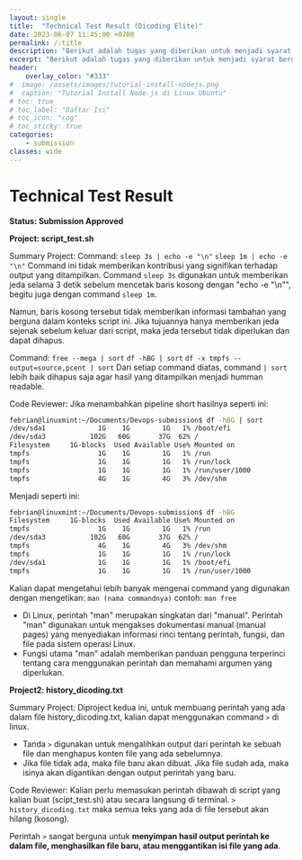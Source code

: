 ```yaml
---
layout: single
title:  "Technical Test Result (Dicoding Elite)"
date: 2023-06-07 11:45:00 +0700
permalink: /:title
description: "Berikut adalah tugas yang diberikan untuk menjadi syarat bergabung menjadi bagian dari Dicoding Elite, artikel ini akan kami arsipkan jika sudah diinfokan baik itu diterima/ditolak."
excerpt: "Berikut adalah tugas yang diberikan untuk menjadi syarat bergabung menjadi bagian dari Dicoding Elite"
header:
    overlay_color: "#333"
#  image: /assets/images/tutorial-install-nodejs.png
#  caption: "Tutorial Install Node.js di Linux Ubuntu"
# toc: true
# toc_label: "Daftar Isi"
# toc_icon: "cog"
# toc_sticky: true
categories: 
    - submission
classes: wide
---
```


# Technical Test Result
**Status: Submission Approved**

**Project: script_test.sh**

Summary Project:
Command: `sleep 3s | echo -e "\n"` `sleep 1m | echo -e "\n"`
Command ini tidak memberikan kontribusi yang signifikan terhadap output yang ditampilkan. Command `sleep 3s` digunakan untuk memberikan jeda selama 3 detik sebelum mencetak baris kosong dengan "echo -e "\n"", begitu juga dengan command `sleep 1m`. 

Namun, baris kosong tersebut tidak memberikan informasi tambahan yang berguna dalam konteks script ini. Jika tujuannya hanya memberikan jeda sejenak sebelum keluar dari script, maka jeda tersebut tidak diperlukan dan dapat dihapus.

Command: `free --mega | sort` `df -hBG | sort` `df -x tmpfs --output=source,pcent | sort`
Dari setiap command diatas, command `| sort` lebih baik dihapus saja agar hasil yang ditampilkan menjadi humman readable. 

Code Reviewer:
Jika menambahkan pipeline short hasilnya seperti ini:
```bash
febrian@linuxmint:~/Documents/Devops-submission$ df -hBG | sort
/dev/sda1             1G    1G        1G   1% /boot/efi
/dev/sda3           102G   60G       37G  62% /
Filesystem     1G-blocks  Used Available Use% Mounted on
tmpfs                 1G    1G        1G   1% /run
tmpfs                 1G    1G        1G   1% /run/lock
tmpfs                 1G    1G        1G   1% /run/user/1000
tmpfs                 4G    1G        4G   3% /dev/shm
```
Menjadi seperti ini:
```bash
febrian@linuxmint:~/Documents/Devops-submission$ df -hBG
Filesystem     1G-blocks  Used Available Use% Mounted on
tmpfs                 1G    1G        1G   1% /run
/dev/sda3           102G   60G       37G  62% /
tmpfs                 4G    1G        4G   3% /dev/shm
tmpfs                 1G    1G        1G   1% /run/lock
/dev/sda1             1G    1G        1G   1% /boot/efi
tmpfs                 1G    1G        1G   1% /run/user/1000
```
Kalian dapat mengetahui lebih banyak mengenai command yang digunakan dengan mengetikan: `man (nama commandnya)`
contoh: `man free`

 - Di Linux, perintah "man" merupakan singkatan dari "manual".  Perintah
   "man" digunakan untuk mengakses dokumentasi manual (manual pages)
   yang menyediakan informasi rinci tentang perintah, fungsi, dan file
   pada sistem operasi Linux.  
 - Fungsi utama "man" adalah memberikan
   panduan pengguna terperinci tentang cara menggunakan perintah dan
   memahami argumen yang diperlukan.

**Project2: history_dicoding.txt**

Summary Project:
Diproject kedua ini, untuk membuang perintah yang ada dalam file history_dicoding.txt, kalian dapat menggunakan command `>` di linux.
- Tanda `>` digunakan untuk mengalihkan output dari perintah ke sebuah file dan menghapus konten file yang ada sebelumnya. 
- Jika file tidak ada, maka file baru akan dibuat. Jika file sudah ada, maka isinya akan digantikan dengan output perintah yang baru.

Code Reviewer:
Kalian perlu memasukan perintah dibawah di script yang kalian buat (scipt_test.sh) atau secara langsung di terminal.
`> history_dicoding.txt` maka semua teks yang ada di file tersebut akan hilang (kosong). 

Perintah `>` sangat berguna untuk **menyimpan hasil output perintah ke dalam file, menghasilkan file baru, atau menggantikan isi file yang ada**.
